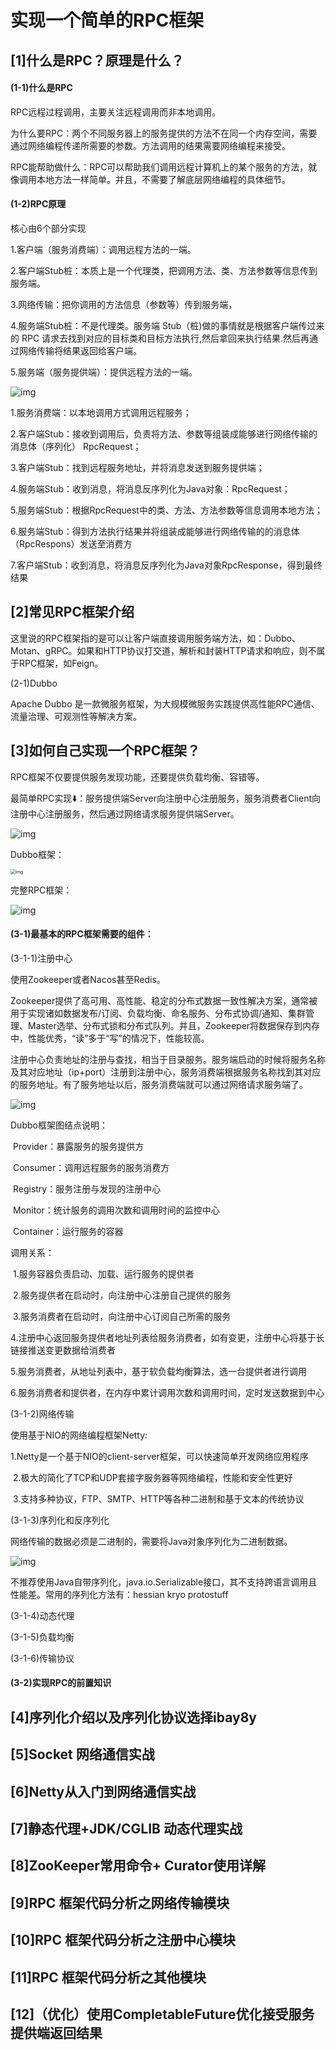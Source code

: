 # **实现一个简单的RPC框架**



## [1]什么是RPC？原理是什么？

#### (1-1)什么是RPC

RPC远程过程调用，主要关注远程调用而非本地调用。

为什么要RPC：两个不同服务器上的服务提供的方法不在同一个内存空间，需要通过网络编程传递所需要的参数。方法调用的结果需要网络编程来接受。

RPC能帮助做什么：RPC可以帮助我们调用远程计算机上的某个服务的方法，就像调用本地方法一样简单。并且，不需要了解底层网络编程的具体细节。

#### (1-2)RPC原理

核心由6个部分实现

1.客户端（服务消费端）：调用远程方法的一端。

2.客户端Stub桩：本质上是一个代理类，把调用方法、类、方法参数等信息传到服务端。

3.网络传输：把你调用的方法信息（参数等）传到服务端，

4.服务端Stub桩：不是代理类。服务端 Stub（桩)做的事情就是根据客户端传过来的 RPC 请求去找到对应的目标类和目标方法执行,然后拿回来执行结果.然后再通过网络传输将结果返回给客户端。

5.服务端（服务提供端）：提供远程方法的一端。

![img](https://www.yuque.com/api/filetransfer/images?url=http%3A%2F%2Fmy-blog-to-use.oss-cn-beijing.aliyuncs.com%2F18-12-6%2F37345851.jpg&sign=3e74c7dc34e427a81a470b333ab1a4fc2e33a3f410400c5ff07b69ab9d83bf96)

1.服务消费端：以本地调用方式调用远程服务；

2.客户端Stub：接收到调用后，负责将方法、参数等组装成能够进行网络传输的消息体（序列化） RpcRequest；

3.客户端Stub：找到远程服务地址，并将消息发送到服务提供端；

4.服务端Stub：收到消息，将消息反序列化为Java对象：RpcRequest；

5.服务端Stub：根据RpcRequest中的类、方法、方法参数等信息调用本地方法；

6.服务端Stub：得到方法执行结果并将组装成能够进行网络传输的的消息体（RpcRespons）发送至消费方

7.客户端Stub：收到消息，将消息反序列化为Java对象RpcResponse，得到最终结果



## [2]常见RPC框架介绍

这里说的RPC框架指的是可以让客户端直接调用服务端方法，如：Dubbo、Motan、gRPC。如果和HTTP协议打交道，解析和封装HTTP请求和响应，则不属于RPC框架，如Feign。

(2-1)Dubbo

Apache Dubbo 是一款微服务框架，为大规模微服务实践提供高性能RPC通信、流量治理、可观测性等解决方案。





## [3]如何自己实现一个RPC框架？

RPC框架不仅要提供服务发现功能，还要提供负载均衡、容错等。

最简单RPC实现⬇️：服务提供端Server向注册中心注册服务，服务消费者Client向注册中心注册服务，然后通过网络请求服务提供端Server。

![img](https://www.yuque.com/api/filetransfer/images?url=https%3A%2F%2Fimg-blog.csdnimg.cn%2Fimg_convert%2Fbbcad419b2e3ecac19d2becb0a764cc7.png&sign=b5bad7c446385617a19d5e3e49bbf5946875eb16b0813d53354575bc7a19cd0d)

Dubbo框架：

<img src="https://www.yuque.com/api/filetransfer/images?url=https%3A%2F%2Fimg-blog.csdnimg.cn%2Fimg_convert%2Fce5576fd8e7ef8aa2ef1a6f03f99544a.png&sign=0622f648911b3e4324fac5c0e632cc4d5538598376c540a18c22fb03799725d4" alt="img" style="zoom:50%;" />

完整RPC框架：

![img](https://www.yuque.com/api/filetransfer/images?url=https%3A%2F%2Fimg-blog.csdnimg.cn%2Fimg_convert%2F55d67e70fac5f7f2f97742acb5713fb5.png&sign=05c839b793f0987bc87053a9cc1cf916b30029bf8c8ae65b46567910a191e511)

#### (3-1)最基本的RPC框架需要的组件：

(3-1-1)注册中心

使用Zookeeper或者Nacos甚至Redis。

Zookeeper提供了高可用、高性能、稳定的分布式数据一致性解决方案，通常被用于实现诸如数据发布/订阅、负载均衡、命名服务、分布式协调/通知、集群管理、Master选举、分布式锁和分布式队列。并且，Zookeeper将数据保存到内存中，性能优秀，“读”多于“写”的情况下，性能较高。

注册中心负责地址的注册与查找，相当于目录服务。服务端启动的时候将服务名称及其对应地址（ip+port）注册到注册中心，服务消费端根据服务名称找到其对应的服务地址。有了服务地址以后，服务消费端就可以通过网络请求服务端了。



![img](https://www.yuque.com/api/filetransfer/images?url=https%3A%2F%2Fimg-blog.csdnimg.cn%2Fimg_convert%2Fa3365377759aa5c796153caa314ad147.png&sign=5b8debcec958a701820a677d295822e0a1abe0ee6dc36d9668184954ca289677)

Dubbo框架图结点说明：

​	Provider：暴露服务的服务提供方

​	Consumer：调用远程服务的服务消费方

​	Registry：服务注册与发现的注册中心

​	Monitor：统计服务的调用次数和调用时间的监控中心

​	Container：运行服务的容器

调用关系：

​	1.服务容器负责启动、加载、运行服务的提供者

​	2.服务提供者在启动时，向注册中心注册自己提供的服务

​	3.服务消费者在启动时，向注册中心订阅自己所需的服务

​	4.注册中心返回服务提供者地址列表给服务消费者，如有变更，注册中心将基于长链接推送变更数据给消费者

​	5.服务消费者，从地址列表中，基于软负载均衡算法，选一台提供者进行调用

​	6.服务消费者和提供者，在内存中累计调用次数和调用时间，定时发送数据到中心

(3-1-2)网络传输

使用基于NIO的网络编程框架Netty:

​	1.Netty是一个基于NIO的client-server框架，可以快速简单开发网络应用程序

​	2.极大的简化了TCP和UDP套接字服务器等网络编程，性能和安全性更好

​	3.支持多种协议，FTP、SMTP、HTTP等各种二进制和基于文本的传统协议

(3-1-3)序列化和反序列化

网络传输的数据必须是二进制的，需要将Java对象序列化为二进制数据。

![img](https://www.yuque.com/api/filetransfer/images?url=https%3A%2F%2Fimg-blog.csdnimg.cn%2Fimg_convert%2Fd774fb3f7d6f71d06e700ab237b0d260.png&sign=7e4405f8261241fb21e466ccc42b8dbd16fa885bc48777125d0c374a7ec97ae4)

不推荐使用Java自带序列化，java.io.Serializable接口，其不支持跨语言调用且性能差。常用的序列化方法有：hessian kryo protostuff

(3-1-4)动态代理



(3-1-5)负载均衡

(3-1-6)传输协议



#### (3-2)实现RPC的前置知识







## [4]序列化介绍以及序列化协议选择ibay8y

## [5]Socket 网络通信实战



## [6]Netty从入门到网络通信实战



## [7]静态代理+JDK/CGLIB 动态代理实战



## [8]ZooKeeper常用命令+ Curator使用详解



## [9]RPC 框架代码分析之网络传输模块



## [10]RPC 框架代码分析之注册中心模块



## [11]RPC 框架代码分析之其他模块

## [12]（优化）使用CompletableFuture优化接受服务提供端返回结果

